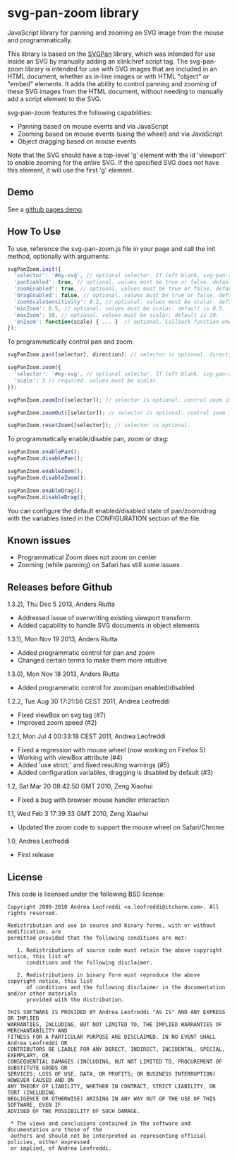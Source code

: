 svg-pan-zoom library
==========================

JavaScript library for panning and zooming an SVG image from the mouse and programmatically.

 This library is based on the [SVGPan](https://code.google.com/p/svgpan/) library, which was intended for use inside
 an SVG by manually adding an xlink:href script tag. The svg-pan-zoom library is intended for use with SVG images that
 are included in an HTML document, whether as in-line images or with HTML "object" or "embed" elements. It adds the ability to control panning and zooming of
 these SVG images from the HTML document, without needing 
 to manually add a script element to the SVG.

 svg-pan-zoom features the following capabilities:
  * Panning based on mouse events and via JavaScript
  * Zooming based on mouse events (using the wheel) and via JavaScript
  * Object dragging based on mouse events

Note that the SVG should have a top-level 'g' element
with the id 'viewport' to enable zooming for the entire SVG. 
If the specified SVG does not have this element, it will
use the first 'g' element.

Demo
----
 See a [github pages demo](http://ariutta.github.io/svg-pan-zoom/).

How To Use
----------

To use, reference the svg-pan-zoom.js file in your page and call the init method, optionally with arguments:

```js
svgPanZoom.init({
  'selector': '#my-svg', // optional selector. If left blank, svg-pan-zoom will look for the first SVG document in your HTML document.
  'panEnabled': true, // optional. values must be true or false. default is true.
  'zoomEnabled': true, // optional. values must be true or false. default is true.
  'dragEnabled': false, // optional. values must be true or false. default is false.
  'zoomScaleSensitivity': 0.2, // optional. values must be scalar. default is 0.2.
  'minZoom': 0.5, // optional. values must be scalar. default is 0.5.
  'maxZoom': 10, // optional. values must be scalar. default is 10.
  'onZoom': function(scale) { ... }  // optional. Callback function when zoom changes.
});
```

To programmatically control pan and zoom:

```js
svgPanZoom.pan([selector], direction); // selector is optional. direction must be one of up, right, left or down.

svgPanZoom.zoom({
  'selector': '#my-svg', // optional selector. If left blank, svg-pan-zoom will look for the first SVG document in your HTML document.
  'scale': 2 // required. values must be scalar.
});

svgPanZoom.zoomIn([selector]); // selector is optional. control zoom increment with "setZoomScaleSensitivity" method.

svgPanZoom.zoomOut([selector]); // selector is optional. control zoom increment with "setZoomScaleSensitivity" method.

svgPanZoom.resetZoom([selector]); // selector is optional.
```

To programmatically enable/disable pan, zoom or drag:

```js
svgPanZoom.enablePan();
svgPanZoom.disablePan();

svgPanZoom.enableZoom();
svgPanZoom.disableZoom();

svgPanZoom.enableDrag();
svgPanZoom.disableDrag();
```

 You can configure the default enabled/disabled state of pan/zoom/drag
 with the variables listed in the CONFIGURATION section of the file.

Known issues
------------

  * Programmatical Zoom does not zoom on center
  * Zooming (while panning) on Safari has still some issues

Releases before Github
----------------------

 1.3.2), Thu Dec 5 2013, Anders Riutta
  * Addressed issue of overwriting existing viewport transform
  * Added capability to handle SVG documents in object elements
 
 1.3.1), Mon Nov 19 2013, Anders Riutta
  * Added programmatic control for pan and zoom 
  * Changed certain terms to make them more intuitive

 1.3.0), Mon Nov 18 2013, Anders Riutta
  * Added programmatic control for zoom/pan enabled/disabled

 1.2.2, Tue Aug 30 17:21:56 CEST 2011, Andrea Leofreddi

  * Fixed viewBox on svg tag (#7)
  * Improved zoom speed (#2)

 1.2.1, Mon Jul  4 00:33:18 CEST 2011, Andrea Leofreddi

  * Fixed a regression with mouse wheel (now working on Firefox 5)
  * Working with viewBox attribute (#4)
  * Added 'use strict;' and fixed resulting warnings (#5)
  * Added configuration variables, dragging is disabled by default (#3)

 1.2, Sat Mar 20 08:42:50 GMT 2010, Zeng Xiaohui

  * Fixed a bug with browser mouse handler interaction

 1.1, Wed Feb  3 17:39:33 GMT 2010, Zeng Xiaohui

  * Updated the zoom code to support the mouse wheel on Safari/Chrome

 1.0, Andrea Leofreddi

  * First release

License
-------
 This code is licensed under the following BSD license:

 ```
 Copyright 2009-2010 Andrea Leofreddi <a.leofreddi@itcharm.com>. All rights reserved.
 
 Redistribution and use in source and binary forms, with or without modification, are
 permitted provided that the following conditions are met:
 
    1. Redistributions of source code must retain the above copyright notice, this list of
       conditions and the following disclaimer.
 
    2. Redistributions in binary form must reproduce the above copyright notice, this list
       of conditions and the following disclaimer in the documentation and/or other materials
       provided with the distribution.
 
 THIS SOFTWARE IS PROVIDED BY Andrea Leofreddi "AS IS" AND ANY EXPRESS OR IMPLIED
 WARRANTIES, INCLUDING, BUT NOT LIMITED TO, THE IMPLIED WARRANTIES OF MERCHANTABILITY AND
 FITNESS FOR A PARTICULAR PURPOSE ARE DISCLAIMED. IN NO EVENT SHALL Andrea Leofreddi OR
 CONTRIBUTORS BE LIABLE FOR ANY DIRECT, INDIRECT, INCIDENTAL, SPECIAL, EXEMPLARY, OR
 CONSEQUENTIAL DAMAGES (INCLUDING, BUT NOT LIMITED TO, PROCUREMENT OF SUBSTITUTE GOODS OR
 SERVICES; LOSS OF USE, DATA, OR PROFITS; OR BUSINESS INTERRUPTION) HOWEVER CAUSED AND ON
 ANY THEORY OF LIABILITY, WHETHER IN CONTRACT, STRICT LIABILITY, OR TORT (INCLUDING
 NEGLIGENCE OR OTHERWISE) ARISING IN ANY WAY OUT OF THE USE OF THIS SOFTWARE, EVEN IF
 ADVISED OF THE POSSIBILITY OF SUCH DAMAGE.
 
  * The views and conclusions contained in the software and documentation are those of the
  authors and should not be interpreted as representing official policies, either expressed
  or implied, of Andrea Leofreddi.
```
